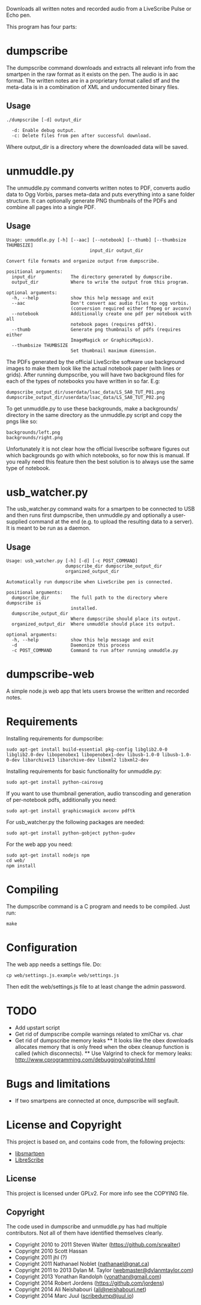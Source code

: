 
Downloads all written notes and recorded audio from a LiveScribe Pulse or Echo pen.

This program has four parts:
 
# dumpscribe

The dumpscribe command downloads and extracts all relevant info from the smartpen in the raw format as it exists on the pen. The audio is in aac format. The written notes are in a proprietary format called stf and the meta-data is in a combination of XML and undocumented binary files.

## Usage

```
./dumpscribe [-d] output_dir

  -d: Enable debug output.
  -c: Delete files from pen after successful download.
```

Where output_dir is a directory where the downloaded data will be saved.

# unmuddle.py

The unmuddle.py command converts written notes to PDF, converts audio data to Ogg Vorbis, parses meta-data and puts everything into a sane folder structure. It can optionally generate PNG thumbnails of the PDFs and combine all pages into a single PDF.

## Usage

```
Usage: unmuddle.py [-h] [--aac] [--notebook] [--thumb] [--thumbsize THUMBSIZE]
                               input_dir output_dir

Convert file formats and organize output from dumpscribe.

positional arguments:
  input_dir             The directory generated by dumpscribe.
  output_dir            Where to write the output from this program.

optional arguments:
  -h, --help            show this help message and exit
  --aac                 Don't convert aac audio files to ogg vorbis.
                        (conversion required either ffmpeg or avconv)
  --notebook            Additionally create one pdf per notebook with all
                        notebook pages (requires pdftk).
  --thumb               Generate png thumbnails of pdfs (requires either
                        ImageMagick or GraphicsMagick).
  --thumbsize THUMBSIZE
                        Set thumbnail maximum dimension.
```

The PDFs generated by the official LiveScribe software use background images to make them look like the actual notebook paper (with lines or grids). After running dumpscribe, you will have two background files for each of the types of notebooks you have written in so far. E.g:

```
dumpscribe_output_dir/userdata/lsac_data/LS_SA0_TUT_P01.png
dumpscribe_output_dir/userdata/lsac_data/LS_SA0_TUT_P02.png
```

To get unmuddle.py to use these backgrounds, make a backgrounds/ directory in the same directory as the unmuddle.py script and copy the pngs like so:

```
backgrounds/left.png
backgrounds/right.png
```

Unfortunately it is not clear how the official livescribe software figures out which backgrounds go with which notebooks, so for now this is manual. If you really need this feature then the best solution is to always use the same type of notebook.

# usb_watcher.py

The usb_watcher.py command waits for a smartpen to be connected to USB and then runs first dumpscribe, then unmuddle.py and optionally a user-supplied command at the end (e.g. to upload the resulting data to a server). It is meant to be run as a daemon.

## Usage

```
Usage: usb_watcher.py [-h] [-d] [-c POST_COMMAND]
                      dumpscribe_dir dumpscribe_output_dir
                      organized_output_dir

Automatically run dumpscribe when LiveScribe pen is connected.

positional arguments:
  dumpscribe_dir        The full path to the directory where dumpscribe is
                        installed.
  dumpscribe_output_dir
                        Where dumpscribe should place its output.
  organized_output_dir  Where unmuddle should place its output.

optional arguments:
  -h, --help            show this help message and exit
  -d                    Daemonize this process
  -c POST_COMMAND       Command to run after running unmuddle.py
```

# dumpscribe-web

A simple node.js web app that lets users browse the written and recorded notes.

# Requirements

Installing requirements for dumpscribe:

```
sudo apt-get install build-essential pkg-config libglib2.0-0 libglib2.0-dev libopenobex1 libopenobex1-dev libusb-1.0-0 libusb-1.0-0-dev libarchive13 libarchive-dev libxml2 libxml2-dev
```

Installing requirements for basic functionality for unmuddle.py:

```
sudo apt-get install python-cairosvg
```

If you want to use thumbnail generation, audio transcoding and generation of per-notebook pdfs, additionally you need:

```
sudo apt-get install graphicsmagick avconv pdftk
```

For usb_watcher.py the following packages are needed:

```
sudo apt-get install python-gobject python-gudev
```

For the web app you need:

```
sudo apt-get install nodejs npm
cd web/
npm install
```

# Compiling

The dumpscribe command is a C program and needs to be compiled. Just run:

```
make
```

# Configuration

The web app needs a settings file. Do:

```
cp web/settings.js.example web/settings.js
```

Then edit the web/settings.js file to at least change the admin password.

# TODO

* Add upstart script
* Get rid of dumpscribe compile warnings related to xmlChar vs. char
* Get rid of dumpscribe memory leaks
** It looks like the obex downloads allocates memory that is only freed when the obex cleanup function is called (which disconnects).
** Use Valgrind to check for memory leaks: http://www.cprogramming.com/debugging/valgrind.html

# Bugs and limitations

* If two smartpens are connected at once, dumpscribe will segfault.

# License and Copyright

This project is based on, and contains code from, the following projects:

* [libsmartpen](https://github.com/srwalter/libsmartpen)
* [LibreScribe](https://github.com/dylanmtaylor/LibreScribe)

## License

This project is licensed under GPLv2. For more info see the COPYING file.

## Copyright

The code used in dumpscribe and unmuddle.py has had multiple contributors. Not all of them have identified themselves clearly.

* Copyright 2010 to 2011 Steven Walter (https://github.com/srwalter)
* Copyright 2010 Scott Hassan
* Copyright 2011 jhl (?)
* Copyright 2011 Nathanael Noblet (nathanael@gnat.ca)
* Copyright 2011 to 2013 Dylan M. Taylor (webmaster@dylanmtaylor.com)
* Copyright 2013 Yonathan Randolph (yonathan@gmail.com) 
* Copyright 2014 Robert Jordens (https://github.com/jordens)
* Copyright 2014 Ali Neishabouri (ali@neishabouri.net)
* Copyright 2014 Marc Juul (scribedump@juul.io)
